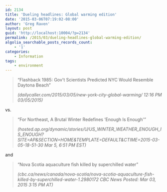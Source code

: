 ```yaml
---
id: 2134
title: 'Dueling headlines: Global warming edition'
date: '2015-03-06T07:19:02-08:00'
author: 'Greg Raven'
layout: post
guid: 'http://localhost:10004/?p=2134'
permalink: /2015/03/dueling-headlines-global-warming-edition/
algolia_searchable_posts_records_count:
    - '1'
categories:
    - Information
tags:
    - environment
---
```


> “Flashback 1985: Gov’t Scientists Predicted NYC Would Resemble Daytona Beach”
> 
> <cite>(dailycaller.com/2015/03/05/new-york-city-global-warming/ 12:16 PM 03/05/2015)</cite>

vs.

> “For Northeast, A Brutal Winter Redefines ‘Enough Is Enough'”
> 
> <cite>(hosted.ap.org/dynamic/stories/U/US\_WINTER\_WEATHER\_ENOUGH\_IS\_ENOUGH?SITE=AP&amp;SECTION=HOME&amp;TEMPLATE=DEFAULT&amp;CTIME=2015-03-05-18-51-30 Mar 5, 6:51 PM EST)</cite>

and

> “Nova Scotia aquaculture fish killed by superchilled water”
> 
> <cite>(cbc.ca/news/canada/nova-scotia/nova-scotia-aquaculture-fish-killed-by-superchilled-water-1.2980172 CBC News Posted: Mar 03, 2015 3:15 PM AT)</cite>